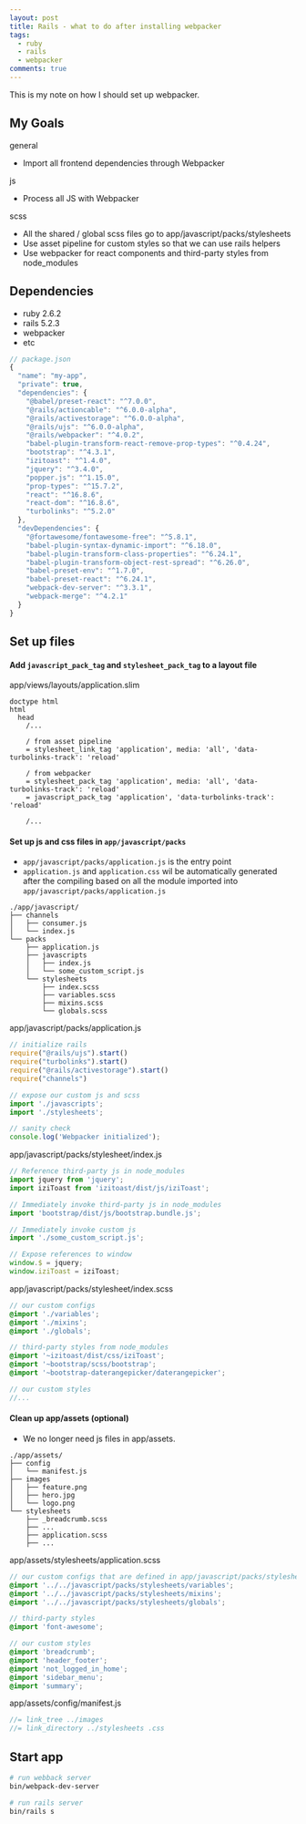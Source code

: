 ```yaml
---
layout: post
title: Rails - what to do after installing webpacker
tags:
  - ruby
  - rails
  - webpacker
comments: true
---
```

This is my note on how I should set up webpacker.


## My Goals

general

- Import all frontend dependencies through Webpacker

js

- Process all JS with Webpacker

scss

- All the shared / global scss files go to app/javascript/packs/stylesheets
- Use asset pipeline for custom styles so that we can use rails helpers
- Use webpacker for react components and third-party styles from node_modules

## Dependencies

- ruby 2.6.2
- rails 5.2.3
- webpacker
- etc

```js
// package.json
{
  "name": "my-app",
  "private": true,
  "dependencies": {
    "@babel/preset-react": "^7.0.0",
    "@rails/actioncable": "^6.0.0-alpha",
    "@rails/activestorage": "^6.0.0-alpha",
    "@rails/ujs": "^6.0.0-alpha",
    "@rails/webpacker": "^4.0.2",
    "babel-plugin-transform-react-remove-prop-types": "^0.4.24",
    "bootstrap": "^4.3.1",
    "izitoast": "^1.4.0",
    "jquery": "^3.4.0",
    "popper.js": "^1.15.0",
    "prop-types": "^15.7.2",
    "react": "^16.8.6",
    "react-dom": "^16.8.6",
    "turbolinks": "^5.2.0"
  },
  "devDependencies": {
    "@fortawesome/fontawesome-free": "^5.8.1",
    "babel-plugin-syntax-dynamic-import": "^6.18.0",
    "babel-plugin-transform-class-properties": "^6.24.1",
    "babel-plugin-transform-object-rest-spread": "^6.26.0",
    "babel-preset-env": "^1.7.0",
    "babel-preset-react": "^6.24.1",
    "webpack-dev-server": "^3.3.1",
    "webpack-merge": "^4.2.1"
  }
}
```

## Set up files

#### Add `javascript_pack_tag` and `stylesheet_pack_tag` to a layout file

app/views/layouts/application.slim

```slim
doctype html
html
  head
    /...

    / from asset pipeline
    = stylesheet_link_tag 'application', media: 'all', 'data-turbolinks-track': 'reload'

    / from webpacker
    = stylesheet_pack_tag 'application', media: 'all', 'data-turbolinks-track': 'reload'
    = javascript_pack_tag 'application', 'data-turbolinks-track': 'reload'

    /...
```

#### Set up js and css files in `app/javascript/packs`

- `app/javascript/packs/application.js` is the entry point
- `application.js` and `application.css` wil be automatically generated after the compiling based on all the module imported into `app/javascript/packs/application.js`

```
./app/javascript/
├── channels
│   ├── consumer.js
│   └── index.js
└── packs
    ├── application.js
    ├── javascripts
    │   ├── index.js
    │   └── some_custom_script.js
    └── stylesheets
        ├── index.scss
        ├── variables.scss
        ├── mixins.scss
        └── globals.scss
```

app/javascript/packs/application.js

```js
// initialize rails
require("@rails/ujs").start()
require("turbolinks").start()
require("@rails/activestorage").start()
require("channels")

// expose our custom js and scss
import './javascripts';
import './stylesheets';

// sanity check
console.log('Webpacker initialized');
```

app/javascript/packs/stylesheet/index.js

```js
// Reference third-party js in node_modules
import jquery from 'jquery';
import iziToast from 'izitoast/dist/js/iziToast';

// Immediately invoke third-party js in node_modules
import 'bootstrap/dist/js/bootstrap.bundle.js';

// Immediately invoke custom js
import './some_custom_script.js';

// Expose references to window
window.$ = jquery;
window.iziToast = iziToast;
```

app/javascript/packs/stylesheet/index.scss

```scss
// our custom configs
@import './variables';
@import './mixins';
@import './globals';

// third-party styles from node_modules
@import '~izitoast/dist/css/iziToast';
@import '~bootstrap/scss/bootstrap';
@import '~bootstrap-daterangepicker/daterangepicker';

// our custom styles
//...
```

#### Clean up app/assets (optional)

- We no longer need js files in app/assets.

```
./app/assets/
├── config
│   └── manifest.js
├── images
│   ├── feature.png
│   ├── hero.jpg
│   └── logo.png
└── stylesheets
    ├── _breadcrumb.scss
    ├── ...
    ├── application.scss
    ├── ...
```

app/assets/stylesheets/application.scss

```scss
// our custom configs that are defined in app/javascript/packs/stylesheets
@import '../../javascript/packs/stylesheets/variables';
@import '../../javascript/packs/stylesheets/mixins';
@import '../../javascript/packs/stylesheets/globals';

// third-party styles
@import 'font-awesome';

// our custom styles
@import 'breadcrumb';
@import 'header_footer';
@import 'not_logged_in_home';
@import 'sidebar_menu';
@import 'summary';
```

app/assets/config/manifest.js

```js
//= link_tree ../images
//= link_directory ../stylesheets .css
```

## Start app

```bash
# run webback server
bin/webpack-dev-server
```

```bash
# run rails server
bin/rails s
```
